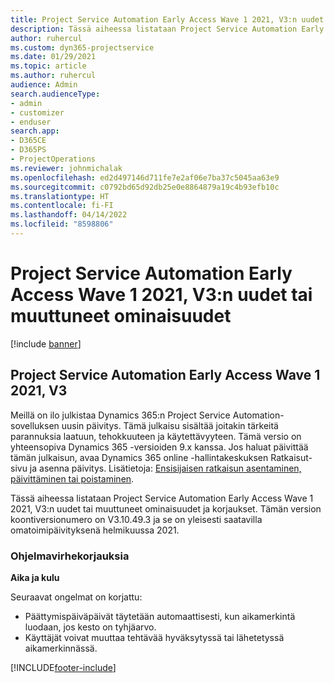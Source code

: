 ```yaml
---
title: Project Service Automation Early Access Wave 1 2021, V3:n uudet tai muuttuneet ominaisuudet
description: Tässä aiheessa listataan Project Service Automation Early Access Wave 1 2021, V3:n ominaisuudet ja korjaukset.
author: ruhercul
ms.custom: dyn365-projectservice
ms.date: 01/29/2021
ms.topic: article
ms.author: ruhercul
audience: Admin
search.audienceType:
- admin
- customizer
- enduser
search.app:
- D365CE
- D365PS
- ProjectOperations
ms.reviewer: johnmichalak
ms.openlocfilehash: ed2d497146d711fe7e2af06e7ba37c5045aa63e9
ms.sourcegitcommit: c0792bd65d92db25e0e8864879a19c4b93efb10c
ms.translationtype: HT
ms.contentlocale: fi-FI
ms.lasthandoff: 04/14/2022
ms.locfileid: "8598806"
---
```

# <a name="whats-new-or-changed-in-project-service-automation-early-access-wave-1-2021-v3"></a>Project Service Automation Early Access Wave 1 2021, V3:n uudet tai muuttuneet ominaisuudet

[!include [banner](../includes/psa-now-project-operations.md)]

## <a name="project-service-automation-early-access-wave-1-2021-v3"></a>Project Service Automation Early Access Wave 1 2021, V3

Meillä on ilo julkistaa Dynamics 365:n Project Service Automation-sovelluksen uusin päivitys. Tämä julkaisu sisältää joitakin tärkeitä parannuksia laatuun, tehokkuuteen ja käytettävyyteen. Tämä versio on yhteensopiva Dynamics 365 -versioiden 9.x kanssa. Jos haluat päivittää tämän julkaisun, avaa Dynamics 365 online -hallintakeskuksen Ratkaisut-sivu ja asenna päivitys. Lisätietoja: [Ensisijaisen ratkaisun asentaminen, päivittäminen tai poistaminen](/power-platform/admin/install-remove-preferred-solution).

Tässä aiheessa listataan Project Service Automation Early Access Wave 1 2021, V3:n uudet tai muuttuneet ominaisuudet ja korjaukset. Tämän version koontiversionumero on V3.10.49.3 ja se on yleisesti saatavilla omatoimipäivityksenä helmikuussa 2021.


### <a name="bug-fixes"></a>Ohjelmavirhekorjauksia

**Aika ja kulu**

Seuraavat ongelmat on korjattu:

- Päättymispäiväpäivät täytetään automaattisesti, kun aikamerkintä luodaan, jos kesto on tyhjäarvo.
- Käyttäjät voivat muuttaa tehtävää hyväksytyssä tai lähetetyssä aikamerkinnässä.


[!INCLUDE[footer-include](../includes/footer-banner.md)]
